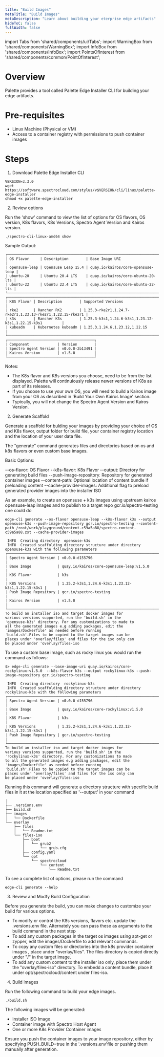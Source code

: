 ```yaml
---
title: "Build Images"
metaTitle: "Build Images"
metaDescription: "Learn about building your eterprise edge artifacts"
hideToC: false
fullWidth: false
---
```


import Tabs from 'shared/components/ui/Tabs';
import WarningBox from 'shared/components/WarningBox';
import InfoBox from 'shared/components/InfoBox';
import PointsOfInterest from 'shared/components/common/PointOfInterest';

# Overview

Palette provides a tool called Palette Edge Installer CLI for building your edge artifacts.

# Pre-requisites

- Linux Machine (Physical or VM)
- Access to a container registry with permissions to push container images

# Steps

1. Download Palette Edge Installer CLI

```shell
VERSION=3.3.0
wget https://software.spectrocloud.com/stylus/v$VERSION/cli/linux/palette-edge-installer
chmod +x palette-edge-installer
```

2. Review options

Run the 'show' command to view the list of options for OS flavors, OS version, K8s flavors, K8s Versions, Spectro Agent Version and Kairos version.

```
./spectro-cli-linux-amd64 show
```

Sample Output:

```
┌────────────────────────────────────────────────────────────────────────┐
| OS Flavor     | Description        | Base Image URI                    |
| opensuse-leap | Opensuse Leap 15.4 | quay.io/kairos/core-opensuse-leap |
| ubuntu-20     | Ubuntu 20.4 LTS    | quay.io/kairos/core-ubuntu-20-lts |
| ubuntu-22     | Ubuntu 22.4 LTS    | quay.io/kairos/core-ubuntu-22-lts |
└────────────────────────────────────────────────────────────────────────┘
┌─────────────────────────────────────────────────────────────────────────────────────────────┐
| K8S Flavor | Description        | Supported Versions                                        |
| rke2       | Rancher RK2        | 1.25.3-rke2r1,1.24.7-rke2r1,1.23.13-rke2r1,1.22.15-rke2r1 |
| k3s        | Rancher K3s        | 1.25.3-k3s1,1.24.6-k3s1,1.23.12-k3s1,1.22.15-k3s1         |
| kubeadm    | Kubernetes kubeadm | 1.25.3,1.24.6,1.23.12,1.22.15                             |
└─────────────────────────────────────────────────────────────────────────────────────────────┘
┌────────────────────────────────────────┐
| Component             | Version        |
| Spectro Agent Version | v0.0.0-2b13491 |
| Kairos Version        | v1.5.0         |
└────────────────────────────────────────┘
```

Notes:

- The K8s flavor and K8s versions you choose, need to be from the list displayed. Palette will continuiously release newer versions of K8s as part of its releases.
- If you choose to use your own OS, you will need to build a Kairos image from your OS as described in 'Build Your Own Kairos Image' section.
- Typically, you will not change the Spectro Agent Version and Kairos Version.

2. Generate Scaffold

Generate a scaffold for bulding your images by providing your choice of OS and K8s flavor, output folder for build file, your container registry location and the location of your user data file.

The "generate" command generates files and directories based on os and k8s flavors or even custom base images.

Basic Options:

--os-flavor: OS Flavor
--k8s-flavor: K8s Flavor
--output: Directory for generating build files
--push-image-repository: Repository for generated container images
--content-path: Optional location of content bundle if preloading content
--cache-provider-images: Additional flag to preload generated provider images into the installer ISO

As an example, to create an opensuse + k3s images using upstream kairos opensuse-leap images and to publish to a target repo gcr.io/spectro-testing one could do

```
edge-cli generate --os-flavor opensuse-leap --k8s-flavor k3s --output opensuse-k3s --push-image-repository gcr.io/spectro-testing --content-path /root/work/playground/content-c59a5a88/spectro-content-c59a5a88.zst --cache-provider-images   
 
 INFO  Creating directory  opensuse-k3s
 INFO  Created scaffolding directory structure under directory opensuse-k3s with the following parameters
┌───────────────────────────────────────────────────────────────────────────┐
| Spectro Agent Version | v0.0.0-d155796                                    |
| Base Image            | quay.io/kairos/core-opensuse-leap:v1.5.0          |
| K8S Flavor            | k3s                                               |
| K8S Versions          | 1.25.2-k3s1,1.24.6-k3s1,1.23.12-k3s1,1.22.15-k3s1 |
| Push Image Repository | gcr.io/spectro-testing                            |
| Kairos Version        | v1.5.0                                            |
└───────────────────────────────────────────────────────────────────────────┘
To build an installer iso and target docker images for
various versions supported, run the 'build.sh' in the
'opensuse-k3s' directory. For any customizations to made to
all the generated images e.g adding packages, edit the
'images/Dockerfile' as needed before running
'build.sh'.Files to be copied to the target images can be
places under 'overlay/files' and files for the iso only can
be placed under 'overlay/files-iso
```

To use a custom base image, such as rocky linux you would run the command as follows:

```
$> edge-cli generate --base-image-uri quay.io/kairos/core-rockylinux:v1.5.0  --k8s-flavor k3s --output rockylinux-k3s --push-image-repository gcr.io/spectro-testing 

 INFO  Creating directory  rockylinux-k3s
 INFO  Created scaffolding directory structure under directory rockylinux-k3s with the following parameters
┌───────────────────────────────────────────────────────────────────────────┐
| Spectro Agent Version | v0.0.0-d155796                                    |
| Base Image            | quay.io/kairos/core-rockylinux:v1.5.0             |
| K8S Flavor            | k3s                                               |
| K8S Versions          | 1.25.2-k3s1,1.24.6-k3s1,1.23.12-k3s1,1.22.15-k3s1 |
| Push Image Repository | gcr.io/spectro-testing                            |
└───────────────────────────────────────────────────────────────────────────┘
To build an installer iso and target docker images for
various versions supported, run the 'build.sh' in the
'rockylinux-k3s' directory. For any customizations to made
to all the generated images e.g adding packages, edit the
'images/Dockerfile' as needed before running
'build.sh'.Files to be copied to the target images can be
places under 'overlay/files' and files for the iso only can
be placed under 'overlay/files-iso
```

Running this command will generate a directory structure with specific build files in it at the location specified as '--output' in your command

```
|
├── .versions.env
├── build.sh
├── images
│   └── Dockerfile
└── overlay
    ├── files
    │   └── Readme.txt
    └── files-iso
        ├── boot
        │   └── grub2
        │       └── grub.cfg
        ├── config.yaml
        └── opt
            └── spectrocloud
                └── content
                    └── Readme.txt
```

To see a complete list of options, please run the command

```
edge-cli generate --help
```

3. Review and Modfy Build Configuration

Before you generate the build, you can make changes to customize your build for various options.

- To modify or control the K8s versions, flavors etc. update the .versions.env file. Alternately you can pass these as arguments to the build command in the next step
- To add any custom packages in the target os images using apt-get or zypper, edit the images/Dockerfile to add relevant commands.
- To copy any custom files or directories into the k8s provider container  images , place under "overlay/files". The files directory is copied directly under "/" in the target image.
- To add any custom content to the installer iso only, place them under the "overlay/files-iso" directory. To embedd a content bundle, place it under opt/spectrocloud/content under files-iso.

4. Build Images

Run the following command to build your edge images.

```
./build.sh
```

The following images will be generated:

- Installer ISO Image
- Container image with Spectro Host Agent
- One or more K8s Provider Container images

Ensure you push the container images to your image repository, either by specifying PUSH_BUILD=true in the '.versions.env'file or pushing them manually after generation.
